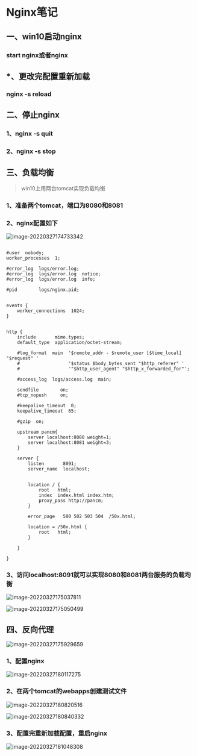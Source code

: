 # Nginx笔记

## 一、win10启动nginx

### start nginx或者nginx



## *、更改完配置重新加载

### nginx -s reload



## 二、停止nginx

### 1、nginx -s quit

### 2、nginx -s stop



## 三、负载均衡

> win10上用两台tomcat实现负载均衡

### 1、准备两个tomcat，端口为8080和8081

### 2、nginx配置如下

![image-20220327174733342](http://image.xianyufashion.top/Img/image-20220327174733342.png)

```nginx

#user  nobody;
worker_processes  1;

#error_log  logs/error.log;
#error_log  logs/error.log  notice;
#error_log  logs/error.log  info;

#pid        logs/nginx.pid;


events {
    worker_connections  1024;
}


http {
    include       mime.types;
    default_type  application/octet-stream;

    #log_format  main  '$remote_addr - $remote_user [$time_local] "$request" '
    #                  '$status $body_bytes_sent "$http_referer" '
    #                  '"$http_user_agent" "$http_x_forwarded_for"';

    #access_log  logs/access.log  main;

    sendfile        on;
    #tcp_nopush     on;

    #keepalive_timeout  0;
    keepalive_timeout  65;

    #gzip  on;

	upstream pancm{
		server localhost:8080 weight=1;
		server localhost:8081 weight=3;
	}
	
    server {
        listen       8091;
        server_name  localhost;


        location / {
            root   html;
            index  index.html index.htm;
			proxy_pass http://pancm;
        }

        error_page   500 502 503 504  /50x.html;
		
        location = /50x.html {
            root   html;
        }

    }

}

```

### 3、访问localhost:8091就可以实现8080和8081两台服务的负载均衡

![image-20220327175037811](http://image.xianyufashion.top/Img/image-20220327175037811.png)



![image-20220327175050499](http://image.xianyufashion.top/Img/image-20220327175050499.png)



## 四、反向代理

![image-20220327175929659](http://image.xianyufashion.top/Img/image-20220327175929659.png)

### 1、配置nginx

![image-20220327180117275](http://image.xianyufashion.top/Img/image-20220327180117275.png)

### 2、在两个tomcat的webapps创建测试文件

![image-20220327180820516](http://image.xianyufashion.top/Img/image-20220327180820516.png)

![image-20220327180840332](http://image.xianyufashion.top/Img/image-20220327180840332.png)

### 3、配置完重新加载配置，重启nginx

![image-20220327181048308](http://image.xianyufashion.top/Img/image-20220327181048308.png)



